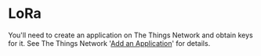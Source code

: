 # LoRa

You'll need to create an application on The Things Network and obtain keys for it. See The Things Network '[Add an Application](https://www.thethingsnetwork.org/docs/applications/add/)' for details.